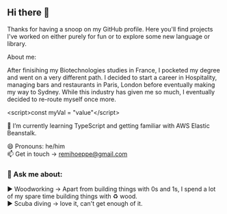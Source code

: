 ## Hi there 👋 

Thanks for having a snoop on my GitHub profile.
Here you'll find projects I've worked on either purely for fun or to explore some new language or library.

About me:

After finisihing my Biotechnologies studies in France, I pocketed my degree and went on a very different path.
I decided to start a career in Hospitality, managing bars and restaurants in Paris, London before eventually making my way to Sydney.
While this industry has given me so much, I eventually decided to re-route myself once more.

<script\>const myVal = "value"</script\>


🌱 I’m currently learning TypeScript and getting familiar with AWS Elastic Beanstalk.

 
😄 Pronouns: he/him <br>
📫 Get in touch ->  remihoeppe@gmail.com <br>

### 💬 Ask me about:
:arrow_forward: Woodworking -> Apart from building things with 0s and 1s, I spend a lot of my spare time building things with :recycle: wood. <br>
:arrow_forward: Scuba diving -> love it, can't get enough of it. 

